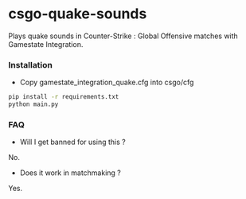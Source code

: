 # csgo-quake-sounds

Plays quake sounds in Counter-Strike : Global Offensive matches with Gamestate Integration.

### Installation

* Copy gamestate_integration_quake.cfg into csgo/cfg

```sh
pip install -r requirements.txt
python main.py
```

### FAQ

* Will I get banned for using this ?

No.

* Does it work in matchmaking ?

Yes.
